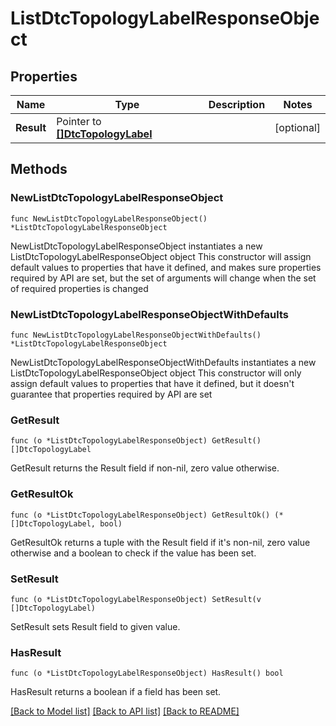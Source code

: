 # ListDtcTopologyLabelResponseObject

## Properties

Name | Type | Description | Notes
------------ | ------------- | ------------- | -------------
**Result** | Pointer to [**[]DtcTopologyLabel**](DtcTopologyLabel.md) |  | [optional] 

## Methods

### NewListDtcTopologyLabelResponseObject

`func NewListDtcTopologyLabelResponseObject() *ListDtcTopologyLabelResponseObject`

NewListDtcTopologyLabelResponseObject instantiates a new ListDtcTopologyLabelResponseObject object
This constructor will assign default values to properties that have it defined,
and makes sure properties required by API are set, but the set of arguments
will change when the set of required properties is changed

### NewListDtcTopologyLabelResponseObjectWithDefaults

`func NewListDtcTopologyLabelResponseObjectWithDefaults() *ListDtcTopologyLabelResponseObject`

NewListDtcTopologyLabelResponseObjectWithDefaults instantiates a new ListDtcTopologyLabelResponseObject object
This constructor will only assign default values to properties that have it defined,
but it doesn't guarantee that properties required by API are set

### GetResult

`func (o *ListDtcTopologyLabelResponseObject) GetResult() []DtcTopologyLabel`

GetResult returns the Result field if non-nil, zero value otherwise.

### GetResultOk

`func (o *ListDtcTopologyLabelResponseObject) GetResultOk() (*[]DtcTopologyLabel, bool)`

GetResultOk returns a tuple with the Result field if it's non-nil, zero value otherwise
and a boolean to check if the value has been set.

### SetResult

`func (o *ListDtcTopologyLabelResponseObject) SetResult(v []DtcTopologyLabel)`

SetResult sets Result field to given value.

### HasResult

`func (o *ListDtcTopologyLabelResponseObject) HasResult() bool`

HasResult returns a boolean if a field has been set.


[[Back to Model list]](../README.md#documentation-for-models) [[Back to API list]](../README.md#documentation-for-api-endpoints) [[Back to README]](../README.md)


